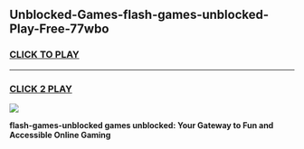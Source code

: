 
## Unblocked-Games-flash-games-unblocked-Play-Free-77wbo
<h3>
<a href="https://premium76.site?title=flash-games-unblocked&ref=23A">CLICK TO PLAY</a></h3>
<hr>

<h3>
<a href="https://premium76.site?title=flash-games-unblocked&ref=23A">CLICK 2 PLAY</a>
  
</h3>

<a href="https://premium76.site?title=flash-games-unblocked&ref=23A"><img src="https://clearcache.store/games.png"></a>


**flash-games-unblocked games unblocked: Your Gateway to Fun and Accessible Online Gaming**

